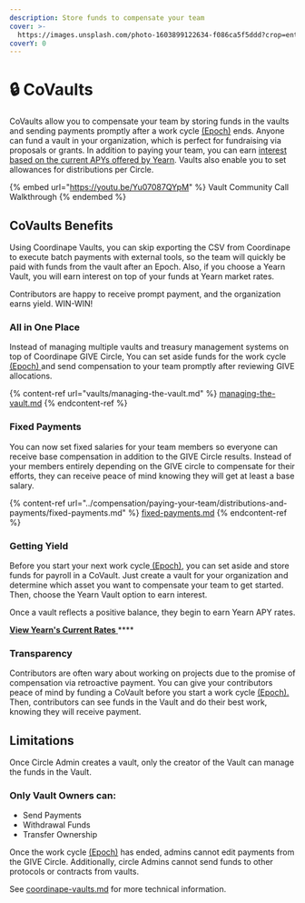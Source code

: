 ```yaml
---
description: Store funds to compensate your team
cover: >-
  https://images.unsplash.com/photo-1603899122634-f086ca5f5ddd?crop=entropy&cs=tinysrgb&fm=jpg&ixid=MnwxOTcwMjR8MHwxfHNlYXJjaHw1fHxzYWZlfGVufDB8fHx8MTY1ODk1OTQzOA&ixlib=rb-1.2.1&q=80
coverY: 0
---
```


# 🔒 CoVaults

CoVaults allow you to compensate your team by storing funds in the vaults and sending payments promptly after a work cycle [(Epoch)](../epochs/) ends. Anyone can fund a vault in your organization, which is perfect for fundraising via proposals or grants. In addition to paying your team, you can earn [interest based on the current APYs offered by Yearn](https://docs.yearn.finance/getting-started/products/yvaults/overview). Vaults also enable you to set allowances for distributions per Circle.

{% embed url="https://youtu.be/Yu07087QYpM" %}
Vault Community Call Walkthrough
{% endembed %}

## CoVaults Benefits

Using Coordinape Vaults, you can skip exporting the CSV from Coordinape to execute batch payments with external tools, so the team will quickly be paid with funds from the vault after an Epoch. Also, if you choose a Yearn Vault, you will earn interest on top of your funds at Yearn market rates.

Contributors are happy to receive prompt payment, and the organization earns yield. WIN-WIN!

### All in One Place

Instead of managing multiple vaults and treasury management systems on top of Coordinape GIVE Circle, You can set aside funds for the work cycle [(Epoch) ](../epochs/)and send compensation to your team promptly after reviewing GIVE allocations.

{% content-ref url="vaults/managing-the-vault.md" %}
[managing-the-vault.md](vaults/managing-the-vault.md)
{% endcontent-ref %}

### Fixed Payments

You can now set fixed salaries for your team members so everyone can receive base compensation in addition to the GIVE Circle results. Instead of your members entirely depending on the GIVE circle to compensate for their efforts, they can receive peace of mind knowing they will get at least a base salary.

{% content-ref url="../compensation/paying-your-team/distributions-and-payments/fixed-payments.md" %}
[fixed-payments.md](../compensation/paying-your-team/distributions-and-payments/fixed-payments.md)
{% endcontent-ref %}

### Getting Yield

Before you start your next work cycle[ (Epoch)](../epochs/), you can set aside and store funds for payroll in a CoVault. Just create a vault for your organization and determine which asset you want to compensate your team to get started. Then, choose the Yearn Vault option to earn interest.

Once a vault reflects a positive balance, they begin to earn Yearn APY rates.

[**View Yearn's Current Rates** ](https://yearn.finance/vaults)****

### Transparency

Contributors are often wary about working on projects due to the promise of compensation via retroactive payment. You can give your contributors peace of mind by funding a CoVault before you start a work cycle [(Epoch).](../epochs/) Then, contributors can see funds in the Vault and do their best work, knowing they will receive payment.

## Limitations

Once Circle Admin creates a vault, only the creator of the Vault can manage the funds in the Vault.

### Only Vault Owners can:

* Send Payments
* Withdrawal Funds
* Transfer Ownership

Once the work cycle [(Epoch)](../epochs/) has ended, admins cannot edit payments from the GIVE Circle. Additionally, circle Admins cannot send funds to other protocols or contracts from vaults.



See [coordinape-vaults.md](../../info/documentation/coordinape-vaults.md "mention") for more technical information.
